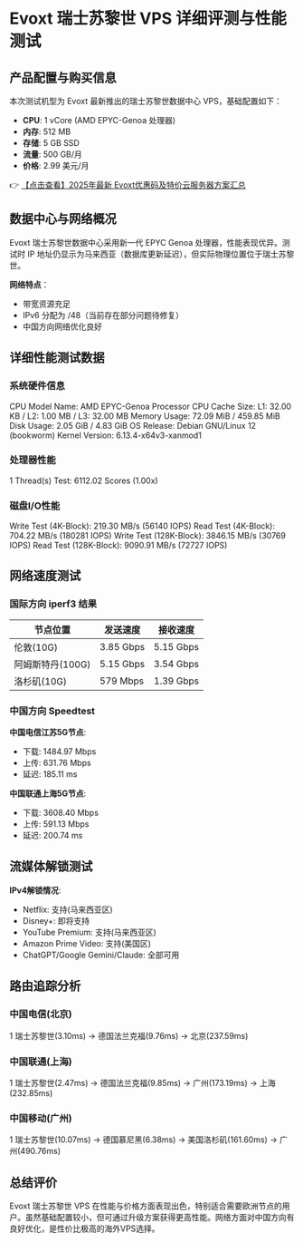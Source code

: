 # Evoxt 瑞士苏黎世 VPS 详细评测与性能测试

## 产品配置与购买信息

本次测试机型为 Evoxt 最新推出的瑞士苏黎世数据中心 VPS，基础配置如下：

- **CPU**: 1 vCore (AMD EPYC-Genoa 处理器)
- **内存**: 512 MB
- **存储**: 5 GB SSD
- **流量**: 500 GB/月
- **价格**: 2.99 美元/月

👉 [【点击查看】2025年最新 Evoxt优惠码及特价云服务器方案汇总](https://bit.ly/evoxt)

## 数据中心与网络概况

Evoxt 瑞士苏黎世数据中心采用新一代 EPYC Genoa 处理器，性能表现优异。测试时 IP 地址仍显示为马来西亚（数据库更新延迟），但实际物理位置位于瑞士苏黎世。

**网络特点**：
- 带宽资源充足
- IPv6 分配为 /48（当前存在部分问题待修复）
- 中国方向网络优化良好

## 详细性能测试数据

### 系统硬件信息

CPU Model Name:        AMD EPYC-Genoa Processor
CPU Cache Size:        L1: 32.00 KB / L2: 1.00 MB / L3: 32.00 MB
Memory Usage:          72.09 MiB / 459.85 MiB
Disk Usage:            2.05 GiB / 4.83 GiB
OS Release:            Debian GNU/Linux 12 (bookworm)
Kernel Version:        6.13.4-x64v3-xanmod1

### 处理器性能

1 Thread(s) Test:      6112.02 Scores (1.00x)

### 磁盘I/O性能

Write Test (4K-Block):     219.30 MB/s (56140 IOPS)
Read Test (4K-Block):      704.22 MB/s (180281 IOPS)
Write Test (128K-Block):   3846.15 MB/s (30769 IOPS)
Read Test (128K-Block):    9090.91 MB/s (72727 IOPS)

## 网络速度测试

### 国际方向 iperf3 结果

| 节点位置           | 发送速度      | 接收速度      |
|--------------------|---------------|---------------|
| 伦敦(10G)         | 3.85 Gbps     | 5.15 Gbps     |
| 阿姆斯特丹(100G)  | 5.15 Gbps     | 3.54 Gbps     |
| 洛杉矶(10G)       | 579 Mbps      | 1.39 Gbps     |

### 中国方向 Speedtest

**中国电信江苏5G节点**:
- 下载: 1484.97 Mbps
- 上传: 631.76 Mbps
- 延迟: 185.11 ms

**中国联通上海5G节点**:
- 下载: 3608.40 Mbps
- 上传: 591.13 Mbps
- 延迟: 200.74 ms

## 流媒体解锁测试

**IPv4解锁情况**:
- Netflix: 支持(马来西亚区)
- Disney+: 即将支持
- YouTube Premium: 支持(马来西亚区)
- Amazon Prime Video: 支持(美国区)
- ChatGPT/Google Gemini/Claude: 全部可用

## 路由追踪分析

### 中国电信(北京)

1  瑞士苏黎世(3.10ms) → 德国法兰克福(9.76ms) → 北京(237.59ms)

### 中国联通(上海)

1  瑞士苏黎世(2.47ms) → 德国法兰克福(9.85ms) → 广州(173.19ms) → 上海(232.85ms)

### 中国移动(广州)

1  瑞士苏黎世(10.07ms) → 德国慕尼黑(6.38ms) → 美国洛杉矶(161.60ms) → 广州(490.76ms)

## 总结评价

Evoxt 瑞士苏黎世 VPS 在性能与价格方面表现出色，特别适合需要欧洲节点的用户。虽然基础配置较小，但可通过升级方案获得更高性能。网络方面对中国方向有良好优化，是性价比极高的海外VPS选择。